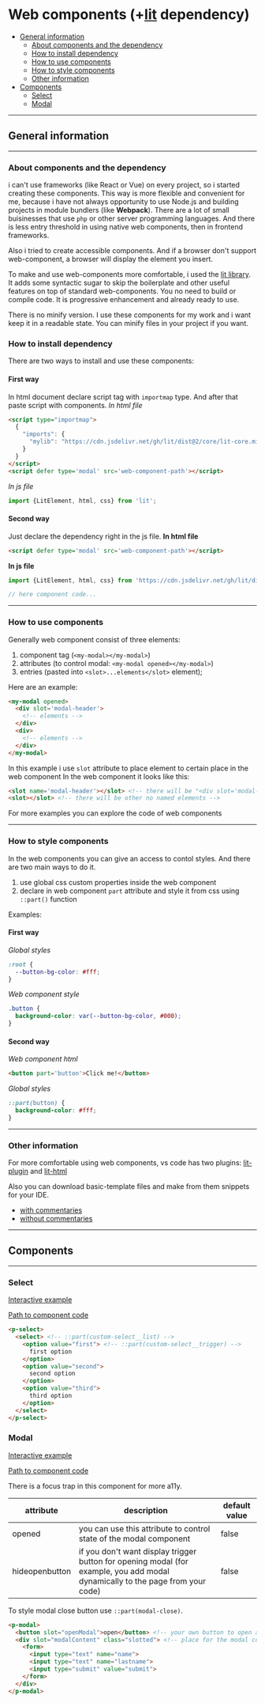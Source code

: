 # Web components (+[lit](https://lit.dev/) dependency)

- [General information](#general-information)
  - [About components and the dependency](#about-components-and-the-dependency)
  - [How to install dependency](#how-to-install-dependency)
  - [How to use components](#how-to-use-components)
  - [How to style components](#how-to-style-components)
  - [Other information](#other-information)
- [Components](#components)
  - [Select](#select)
  - [Modal](#modal)

___
## General information
___

### About components and the dependency
i can't use frameworks (like React or Vue) on every project, so i started creating these components. This way is more flexible and convenient for me, because i have not always opportunity to use Node.js and building projects in module bundlers (like __Webpack__). There are a lot of small buisinesses that use `php` or other server programming languages. And there is less entry threshold in using native web components, then in frontend frameworks.

Also i tried to create accessible components. And if a browser don't support web-component, a browser will display the element you insert.

To make and use web-components more comfortable, i used the [lit library](https://lit.dev/). It adds some  syntactic sugar to skip the boilerplate and other useful features on top of standard web-components. You no need to build or compile code. It is progressive enhancement and already ready to use.

There is no minify version. I use these components for my work and i want keep it in a readable state. You can minify files in your project if you want.

### How to install dependency

There are  two ways to install and use these components:

#### First way
In html document declare script tag with `importmap` type. And after that paste script with components.
_In html file_
```html
<script type="importmap">
  {
    "imports": {
      "mylib": "https://cdn.jsdelivr.net/gh/lit/dist@2/core/lit-core.min.js"
    }
  }
</script>
<script defer type='modal' src='web-component-path'></script>
```
_In js file_
```javascript
import {LitElement, html, css} from 'lit';
```

#### Second way
Just declare the dependency right in the js file.
__In html file__
```html
<script defer type='modal' src='web-component-path'></script>
```
__In js file__
```javascript
import {LitElement, html, css} from 'https://cdn.jsdelivr.net/gh/lit/dist@2/core/lit-core.min.js';

// here component code...
```

___
### How to use components
Generally web component consist of three elements:
1) component tag (`<my-modal></my-modal>`)
2) attributes (to control modal: `<my-modal opened></my-modal>`)
3) entries (pasted into `<slot>...elements</slot>` element);

Here are an example:
```html
<my-modal opened>
  <div slot='modal-header'>
    <!-- elements -->
  </div>
  <div>
    <!-- elements -->
  </div>
</my-modal>
```
In this example i use `slot` attribute to place element to certain place in the web component
In the web component it looks like this:
```html
<slot name='modal-header'></slot> <!-- there will be "<div slot='modal-header'>" -->
<slot></slot> <!-- there will be other no named elements -->
```
For more examples you can explore the code of web components
___
### How to style components
In the web components you can give an access to contol styles. And there are two main ways to do it.
1) use global css custom properties inside the web component
2) declare in web component `part` attribute and style it from css using `::part()` function

Examples:

#### First way
_Global styles_
```css
:root {
  --button-bg-color: #fff;
}
```
_Web component style_
```css
.button {
  background-color: var(--button-bg-color, #000);
}
```

#### Second way
_Web component html_
```html
<button part='button'>Click me!</button>
```
_Global styles_
```css
::part(button) {
  background-color: #fff;
}
```


___
### Other information
For more comfortable using web components, vs code has two plugins: [lit-plugin](https://marketplace.visualstudio.com/items?itemName=runem.lit-plugin) and
[lit-html](https://marketplace.visualstudio.com/items?itemName=bierner.lit-html)

Also you can download basic-template files and make from them snippets for your IDE.
- [with commentaries](./web-components/basic-template-with-commentary.js)
- [without commentaries](./web-components/basic-template-without-commentary.js)

___
## Components
___

### Select
[Interactive example](https://codepen.io/Pyncho/pen/xxzwdVm)


[Path to component code](./web-components/p-select.js)

```html
<p-select>
  <select> <!-- ::part(custom-select__list) -->
    <option value="first"> <!-- ::part(custom-select__trigger) -->
      first option
    </option>
    <option value="second">
      second option
    </option>
    <option value="third">
      third option
    </option>
  </select>
</p-select>
```


### Modal
[Interactive example](https://codepen.io/Pyncho/pen/jOKbmvx)  


[Path to component code](./web-components/p-modal.js)

There is a focus trap in this component for more a11y.

| attribute | description | default value |
|--|--|--|
| opened | you can use this attribute to control state of the modal component | false |
| hideopenbutton | if you don't want display trigger button for opening modal (for example, you add modal dynamically to the page from your code) | false |

To style modal close button use `::part(modal-close)`.

```html
<p-modal>
  <button slot="openModal">open</button> <!-- your own button to open a modal -->
  <div slot="modalContent" class="slotted"> <!-- place for the modal content -->
    <form>
      <input type="text" name="name">
      <input type="text" name="lastname">
      <input type="submit" value="submit">
    </form>
  </div>
</p-modal>
```

